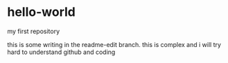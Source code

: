 hello-world
===========

my first repository

this is some writing in the readme-edit branch.
this is complex and i will try hard to understand github and coding

